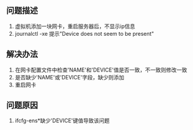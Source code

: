 ## 问题描述
  1. 虚拟机添加一块网卡，重启服务器后，不显示ip信息
  2. journalctl -xe 提示"Device does not seem to be present"

## 解决办法
  1. 在网卡配置文件中检查'NAME'和'DEVICE'值是否一致，不一致则修改一致
  2. 是否缺少'NAME'或'DEVICE'字段，缺少则添加
  3. 重启网卡

## 问题原因
  1. ifcfg-ens*缺少'DEVICE'键值导致该问题
